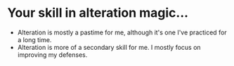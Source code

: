 # Your skill in alteration magic...
- Alteration is mostly a pastime for me, although it's one I've practiced for a long time.
- Alteration is more of a secondary skill for me. I mostly focus on improving my defenses.
